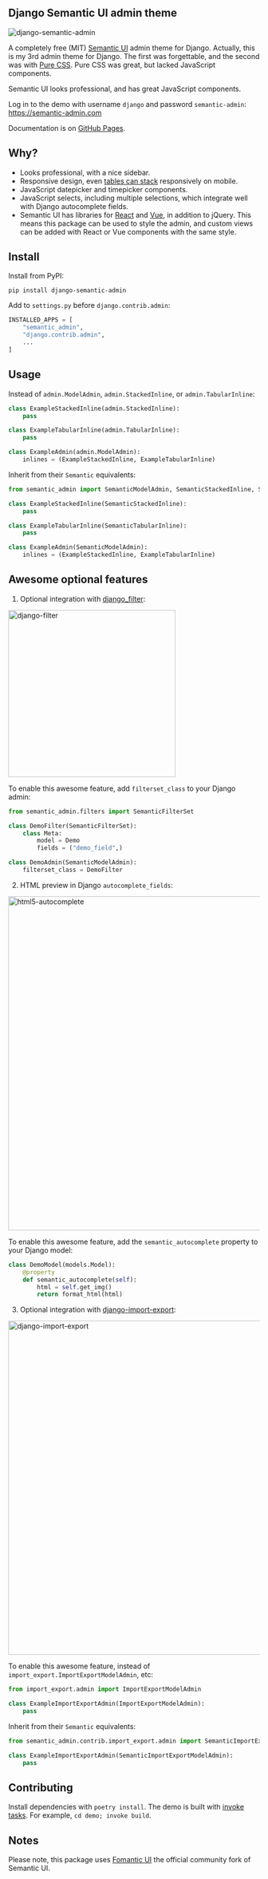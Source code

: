 Django Semantic UI admin theme
------------------------------
<img src="https://raw.githubusercontent.com/globophobe/django-semantic-admin/master/docs/screenshots/change-list.png" alt="django-semantic-admin"/>

A completely free (MIT) [Semantic UI](https://semantic-ui.com/) admin theme for Django. Actually, this is my 3rd admin theme for Django. The first was forgettable, and the second was with [Pure CSS](https://purecss.io/). Pure CSS was great, but lacked JavaScript components.

Semantic UI looks professional, and has great JavaScript components.

Log in to the demo with username `django` and password `semantic-admin`: https://semantic-admin.com

Documentation is on [GitHub Pages](https://globophobe.github.io/django-semantic-admin/).

Why?
----
* Looks professional, with a nice sidebar.
* Responsive design, even [tables can stack](https://semantic-ui.com/collections/table.html#stacking) responsively on mobile.
* JavaScript datepicker and timepicker components.
* JavaScript selects, including multiple selections, which integrate well with Django autocomplete fields.
* Semantic UI has libraries for [React](https://react.semantic-ui.com/) and [Vue](https://semantic-ui-vue.github.io/#/), in addition to jQuery. This means this package can be used to style the admin, and custom views can be added with React or Vue components with the same style.


Install
-------

Install from PyPI:

```
pip install django-semantic-admin
```

Add to `settings.py` before `django.contrib.admin`:

```python
INSTALLED_APPS = [
    "semantic_admin",
    "django.contrib.admin",
    ...
]
```

Usage
-----

Instead of `admin.ModelAdmin`, `admin.StackedInline`, or `admin.TabularInline`:

```python
class ExampleStackedInline(admin.StackedInline):
    pass

class ExampleTabularInline(admin.TabularInline):
    pass

class ExampleAdmin(admin.ModelAdmin):
    inlines = (ExampleStackedInline, ExampleTabularInline)
```

Inherit from their `Semantic` equivalents:

```python
from semantic_admin import SemanticModelAdmin, SemanticStackedInline, SemanticTabularInline

class ExampleStackedInline(SemanticStackedInline):
    pass

class ExampleTabularInline(SemanticTabularInline):
    pass

class ExampleAdmin(SemanticModelAdmin):
    inlines = (ExampleStackedInline, ExampleTabularInline)
```

Awesome optional features
-------------------------

1. Optional integration with [django_filter](https://github.com/carltongibson/django-filter):

<img src="https://raw.githubusercontent.com/globophobe/django-semantic-admin/master/docs/screenshots/django-filter.png" width="335" alt="django-filter" />

To enable this awesome feature, add `filterset_class` to your Django admin:

```python
from semantic_admin.filters import SemanticFilterSet

class DemoFilter(SemanticFilterSet):
    class Meta:
        model = Demo
        fields = ("demo_field",)

class DemoAdmin(SemanticModelAdmin):
    filterset_class = DemoFilter
```

2. HTML preview in Django `autocomplete_fields`:

<img src="https://raw.githubusercontent.com/globophobe/django-semantic-admin/master/docs/screenshots/html5-autocomplete.png" width="670" alt="html5-autocomplete" />

To enable this awesome feature, add the `semantic_autocomplete` property to your Django model:

```python
class DemoModel(models.Model):
    @property
    def semantic_autocomplete(self):
        html = self.get_img()
        return format_html(html)
```

3. Optional integration with [django-import-export](https://github.com/django-import-export/django-import-export):

<img src="https://raw.githubusercontent.com/globophobe/django-semantic-admin/master/docs/screenshots/django-import-export.png" width="670" alt="django-import-export" />

To enable this awesome feature, instead of `import_export.ImportExportModelAdmin`, etc:

```python
from import_export.admin import ImportExportModelAdmin 

class ExampleImportExportAdmin(ImportExportModelAdmin):
    pass
```

Inherit from their `Semantic` equivalents:

```python
from semantic_admin.contrib.import_export.admin import SemanticImportExportModelAdmin

class ExampleImportExportAdmin(SemanticImportExportModelAdmin):
    pass
```

Contributing
------------

Install dependencies with `poetry install`. The demo is built with [invoke tasks](https://github.com/globophobe/django-semantic-admin/blob/master/demo/tasks.py). For example, `cd demo; invoke build`.


Notes
-----
Please note, this package uses [Fomantic UI](https://fomantic-ui.com/) the official community fork of Semantic UI.
